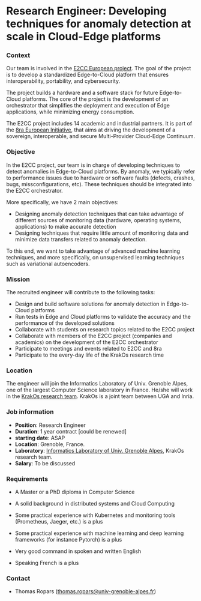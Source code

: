 # Research Engineer: Developing techniques for anomaly detection at scale in Cloud-Edge platforms

### Context

Our team is involved in the [E2CC European project](https://e2cc.eu/). The goal of the project is to develop a standardized Edge-to-Cloud platform that ensures interoperability, portability, and cybersecurity.

The project builds a hardware and a software stack for future Edge-to-Cloud platforms. The core of the project is the development of an orchestrator that simplifies the deployment and execution of Edge applications, while minimizing energy consumption.

The E2CC project includes 14 academic and industrial partners. It is part of the [8ra European Initiative](https://www.8ra.com/), that aims at driving the development of a sovereign, interoperable, and secure Multi-Provider Cloud-Edge Continuum.


### Objective

In the E2CC project, our team is in charge of developing techniques to detect anomalies in Edge-to-Cloud platforms. By anomaly, we typically refer to performance issues due to hardware or software faults (defects, crashes, bugs, missconfigurations, etc). These techniques should be integrated into the E2CC orchestrator.

More specifically, we have 2 main objectives:
- Designing anomaly detection techniques that can take advantage of different sources of monitoring data (hardware, operating systems, applications) to make accurate detection
- Designing techniques that require little amount of monitoring data and minimize data transfers related to anomaly detection.

To this end, we want to take advantage of advanced machine learning techniques, and more specifically, on unsupervised learning techniques such as variational autoencoders.

### Mission

The recruited engineer will contribute to the following tasks:
- Design and build software solutions for anomaly detection in Edge-to-Cloud platforms
- Run tests in Edge and Cloud platforms to validate the accuracy and the performance of the developed solutions
- Collaborate with students on research topics related to the E2CC project
- Collaborate with members of the E2CC project (companies and academics) on the development of the E2CC orchestrator
- Participate to meetings and events related to E2CC and 8ra
- Participate to the every-day life of the KrakOs research time

### Location

The engineer will join the Informatics Laboratory of Univ. Grenoble Alpes, one of the largest Computer Science laboratory in France. He/she will work in the [KrakOs research team](https://lig-krakos.imag.fr/). KrakOs is a joint team between UGA and Inria.

### Job information

- **Position**: Research Engineer
- **Duration**: 1 year contract [could be renewed]
- **starting date**: ASAP
- **Location**: Grenoble, France.
- **Laboratory**: [Informatics Laboratory of Univ. Grenoble Alpes](<https://www.liglab.fr/>), KrakOs research team.
- **Salary**: To be discussed

### Requirements

- A Master or a PhD diploma in Computer Science

- A solid background in distributed systems and Cloud Computing
- Some practical experience with Kubernetes and monitoring tools (Prometheus, Jaeger, etc.) is a plus
- Some practical experience with machine learning and deep learning frameworks (for instance Pytorch) is a plus

- Very good command in spoken and written English
- Speaking French is a plus


### Contact

 - Thomas Ropars (<thomas.ropars@univ-grenoble-alpes.fr>)
